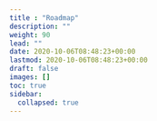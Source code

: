 ```yaml
---
title : "Roadmap"
description: ""
weight: 90
lead: ""
date: 2020-10-06T08:48:23+00:00
lastmod: 2020-10-06T08:48:23+00:00
draft: false
images: []
toc: true
sidebar:
  collapsed: true
---
```

